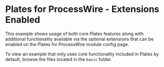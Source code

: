 # Plates for ProcessWire - Extensions Enabled

This example shows usage of both core Plates features along with additional functionality available via the optional extensions that can be enabled on the Plates for ProcessWire module config page.

To view an example that only uses core functionality included in Plates by default, browse the files located in the `basic` folder.
